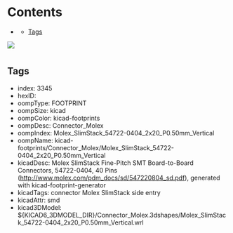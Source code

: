 



Contents
========

* [](#)
	* [Tags](#tags)
  
![][im]
# 

## Tags

- index: 3345
- hexID: 
- oompType: FOOTPRINT
- oompSize: kicad
- oompColor: kicad-footprints
- oompDesc: Connector_Molex
- oompIndex: Molex_SlimStack_54722-0404_2x20_P0.50mm_Vertical
- oompName: kicad-footprints/Connector_Molex/Molex_SlimStack_54722-0404_2x20_P0.50mm_Vertical
- kicadDesc: Molex SlimStack Fine-Pitch SMT Board-to-Board Connectors, 54722-0404, 40 Pins (http://www.molex.com/pdm_docs/sd/547220804_sd.pdf), generated with kicad-footprint-generator
- kicadTags: connector Molex SlimStack side entry
- kicadAttr: smd
- kicad3DModel: ${KICAD6_3DMODEL_DIR}/Connector_Molex.3dshapes/Molex_SlimStack_54722-0404_2x20_P0.50mm_Vertical.wrl



[im]: image.png
